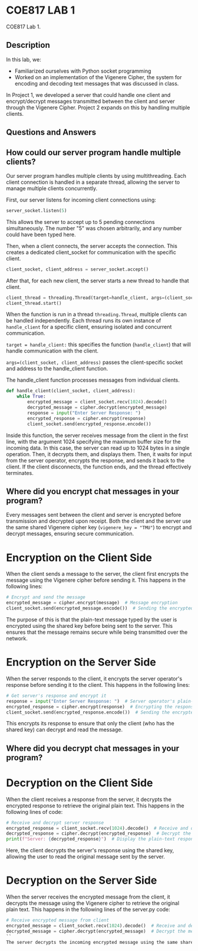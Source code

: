 # COE817 LAB 1

COE817 Lab 1. 
## Description

In this lab, we:
- Familiarized ourselves with Python socket programming
- Worked on an implementation of the Vigenere Cipher, the system for encoding and decoding text messages that was discussed in class.

In Project 1, we developed a server that could handle one client and encrypt/decrypt messages transmitted between the client and server through the Vigenere Cipher. Project 2 expands on this by handling multiple clients. 
## Questions and Answers

## How could our server program handle multiple clients? 
Our server program handles multiple clients by using multithreading. Each client connection is handled in a separate thread, allowing the server to manage multiple clients concurrently. 

First, our server listens for incoming client connections using:
```python
server_socket.listen(5)
```
This allows the server to accept up to 5 pending connections simultaneously. The number "5" was chosen arbitrarily, and any number could have been typed here.

Then, when a client connects, the server accepts the connection. This creates a dedicated client_socket for communication with the specific client.
```python
client_socket, client_address = server_socket.accept()
```

After that, for each new client, the server starts a new thread to handle that client. 
```python
client_thread = threading.Thread(target=handle_client, args=(client_socket, client_address))
client_thread.start()
```
When the function is run in a thread ```threading.Thread```, multiple clients can be handled independently. Each thread runs its own instance of ```handle_client``` for a specific client, ensuring isolated and concurrent communication. 

```target = handle_client:``` this specifies the function (```handle_client```) that will handle communication with the client. 

```args=(client_socket, client_address)``` passes the client-specific socket and address to the handle_client function. 

The handle_client function processes messages from individual clients. 
```python
def handle_client(client_socket, client_address):
    while True:
        encrypted_message = client_socket.recv(1024).decode()
        decrypted_message = cipher.decrypt(encrypted_message)
        response = input("Enter Server Response: ")
        encrypted_response = cipher.encrypt(response)
        client_socket.send(encrypted_response.encode())
```
Inside this function, the server receives message from the client in the first line, with the argument 1024 specifying the maximum buffer size for the incoming data. In this case, the server can read up to 1024 bytes in a single operation. Then, it decrypts them, and displays them. Then, it waits for input from the server operator, encrypts the response, and sends it back to the client. If the client disconnects, the function ends, and the thread effectively terminates. 

## Where did you encrypt chat messages in your program?

Every messages sent between the client and server is encrypted before transmission and decrypted upon receipt. Both the client and the server use the same shared Vigenere cipher key (```vigenere_key = "TMU"```) to encrypt and decrypt messages, ensuring secure communication.  

# Encryption on the Client Side
When the client sends a message to the server, the client first encrypts the message using the Vigenere cipher before sending it. This happens in the following lines: 
```python
# Encrypt and send the message
encrypted_message = cipher.encrypt(message)  # Message encryption
client_socket.send(encrypted_message.encode())  # Sending the encrypted message
```
The purpose of this is that the plain-text message typed by the user is encrypted using the shared key before being sent to the server. This ensures that the message remains secure while being transmitted over the network. 


# Encryption on the Server Side
When the server responds to the client, it encrypts the server operator's response before sending it to the client. This happens in the following lines:
```python
# Get server's response and encrypt it
response = input("Enter Server Response: ")  # Server operator's plain-text response
encrypted_response = cipher.encrypt(response)  # Encrypting the response
client_socket.send(encrypted_response.encode())  # Sending the encrypted response
```

This encrypts its response to ensure that only the client (who has the shared key) can decrypt and read the message. 

## Where did you decrypt chat messages in your program? 
# Decryption on the Client Side
When the client receives a response from the server, it decrypts the encrypted response to retrieve the original plain text. This happens in the following lines of code:

```python
# Receive and decrypt server response
encrypted_response = client_socket.recv(1024).decode()  # Receive and decode
decrypted_response = cipher.decrypt(encrypted_response)  # Decrypt the response
print(f"Server: {decrypted_response}")  # Display the plain-text response
```

Here, the client decrypts the server's response using the shared key, allowing the user to read the original message sent by the server. 

# Decryption on the Server Side 
When the server receives the encrypted message from the client, it decrypts the message using the Vigenere cipher to retrieve the original plain text. This happens in the following lines of the server.py code: 
```python
# Receive encrypted message from client
encrypted_message = client_socket.recv(1024).decode()  # Receive and decode
decrypted_message = cipher.decrypt(encrypted_message)  # Decrypt the message
``
The server decrypts the incoming encrypted message using the same shared key. This allows the server operator to read the original message sent by the client. 
